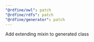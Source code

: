 ```yaml
---
"@rdfine/owl": patch
"@rdfine/rdfs": patch
"@rdfine/generator": patch
---
```


Add extending mixin to generated class
